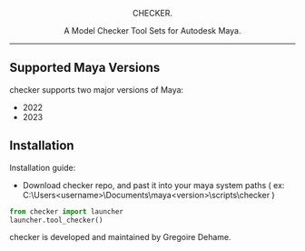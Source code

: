 <p align=center>CHECKER.</p>
<p align=center> A Model Checker Tool Sets for Autodesk Maya.</p>

---

 Supported Maya Versions
-----------------------

 checker supports two major versions of Maya:
- 2022
- 2023
     
   
 Installation
-----------------------
 
 Installation guide:
 - Download checker repo, and past it into your maya system paths ( ex: C:\Users\<username>\Documents\maya\<version>\scripts\checker )
```py
from checker import launcher
launcher.tool_checker()
```

checker is developed and maintained by Gregoire Dehame.

